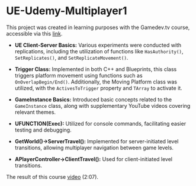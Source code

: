 # UE-Udemy-Multiplayer1

This project was created in learning purposes with the Gamedev.tv course, accessible via this [link](https://www.udemy.com/course/unrealmultiplayer).

- **UE Client-Server Basics:** Various experiments were conducted with replications, including the utilization of functions like `HasAuthority()`, `SetReplicates()`, and `SetReplicateMovement()`.

- **Trigger Class:** Implemented in both C++ and Blueprints, this class triggers platform movement using functions such as `OnOverlapBegin/End()`. Additionally, the Moving Platform class was utilized, with the `ActivesToTrigger` property and `TArray` to activate it.

- **GameInstance Basics:** Introduced basic concepts related to the `GameInstance` class, along with supplementary YouTube videos covering relevant themes.

- **UFUNCTION(Exec):** Utilized for console commands, facilitating easier testing and debugging.

- **GetWorld()->ServerTravel():** Implemented for server-initiated level transitions, allowing multiplayer navigation between game levels.

- **APlayerController->ClientTravel():** Used for client-initiated level transitions.

The result of this course [video](https://youtu.be/2qp5I6DiyRc) (2:07).

